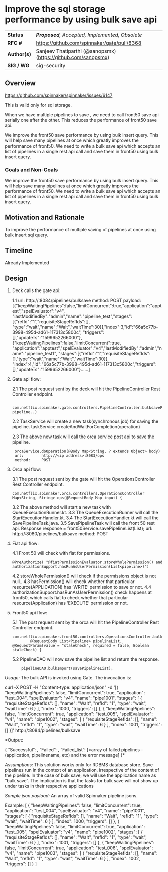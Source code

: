 # Improve the sql storage performance by using bulk save api

| | |
|-|-|
| **Status**     | _**Proposed**, Accepted, Implemented, Obsolete_ |
| **RFC #**      | https://github.com/spinnaker/gate/pull/8368 | https://github.com/spinnaker/orca/pull/3763 | https://github.com/spinnaker/front50/pull/3763
| **Author(s)**  | Sanjeev Thatiparthi (@sanopsmx) (https://github.com/sanopsmx)
| **SIG / WG**   | sig-security

## Overview

https://github.com/spinnaker/spinnaker/issues/6147

 This is valid only for sql storage.

 When we have multiple pipelines to save , we need to call front50 save api serially one after the other.
 This reduces the performance of front50 save api.

 We improve the front50 save performance by using bulk insert query.
 This will help save many pipelines at once which greatly improves the performance of front50.
 We need to write a bulk save api which accepts an list of pipelines in a single rest api call
 and save them in front50 using bulk insert query.

### Goals and Non-Goals

 We improve the front50 save performance by using bulk insert query.
 This will help save many pipelines at once which greatly improves the performance of front50.
 We need to write a bulk save api which accepts an list of pipelines in a single rest api call
 and save them in front50 using bulk insert query.

## Motivation and Rationale

To improve the performance of multiple saving of pipelines at once using bulk insert sql query.

## Timeline

Already Implemented

## Design

1. Deck calls the gate api:

   1.1	url: 		http://<ip address>:8084/pipelines/bulksave
   method: 	POST
   payload:	[{"keepWaitingPipelines":false,"limitConcurrent":true,"application":"apptest","spelEvaluator":"v4",
   "lastModifiedBy":"admin","name":"pipeline_test","stages":[{"refId":"1","requisiteStageRefIds":[],
   "type":"wait","name":"Wait","waitTime":30}],"index":3,"id":"66a5c77b-3998-495d-ad61-117313c5800c",
   "triggers":[],"updateTs":"1599652266000"},{"keepWaitingPipelines":false,"limitConcurrent":true,
   "application":"apptest","spelEvaluator":"v4","lastModifiedBy":"admin","name":"pipeline_test1",
   "stages":[{"refId":"1","requisiteStageRefIds":[],"type":"wait","name":"Wait","waitTime":30}],
   "index":4,"id":"66a5c77b-3998-495d-ad61-117313c5800c","triggers":[],"updateTs":"1599652266000"}......]


2. Gate api flow:

   2.1	The post request sent by the deck will hit the PipelineController Rest Controller endpoint.

        com.netflix.spinnaker.gate.controllers.PipelineController.bulksavePipeline(Body pipeline..)
   2.2 	TaskService will create a new task(synchronous job) for saving the pipeline.
        taskService.createAndWaitForCompletion(operation)

   2.3	The above new task will call the orca service post api to save the pipeline.

        orcaService.doOperation(@Body Map<String, ? extends Object> body)
        url: 		http://<ip address>:8083/ops
        method: 	POST

3.  Orca api flow:

    3.1	The post request sent by the gate will hit the OperationsController Rest Controller endpoint.

        com.netflix.spinnaker.orca.controllers.OperationsController Map<String, String> ops(@RequestBody Map input) {

    3.2	The above method will start a new task with QueueExecutionRunner.kt.
    3.3	The QueueExecutionRunner will call the StartExecutionHandler.kt.
    3.4	The StartExecutionHandler.kt will call the SavePipelineTask.java.
    3.5	SavePipelineTask will call the front 50 rest api.
        Response response = front50Service.savePipelineList(List<pipeline>);
    	url: 		http://<ip address>:8080/pipelines/bulksave
    	method: 	POST

4.  Fiat api flow:

    4.1	Front 50 will check with fiat for permissions.

        @PreAuthorize( "@fiatPermissionEvaluator.storeWholePermission() and
        authorizationSupport.hasRunAsUserPermission(List<pipeline>)")

    4.2 storeWholePermission() will check if the permissions object is not null..
    4.3	hasPermission() will check whether that particular resource(APPLICATION) has ‘WRITE’ permission to save or not.
    4.4	authorizationSupport.hasRunAsUserPermission() check happens at front50,
        which calls fiat to check whether that particular resource(Application) has ‘EXECUTE’ permission or not.

5.  Front50 api flow:

    5.1	The post request sent by the orca will hit the PipelineController Rest Controller endpoint.

        com.netflix.spinnaker.front50.controllers.OperationsController.bulksave(
          		@RequestBody List<Pipeline> pipelineList,
        @RequestParam(value = "staleCheck", required = false, Boolean staleCheck) {

    5.2	PipelineDAO will now save the pipeline list and return the response.

    		pipelineDAO.bulkImport(savePipelineList);


*Usage:*
The bulk API is invoked using Gate. The invocation is:

 curl -X POST -H "Content-type: application/json" -d '[{
   "keepWaitingPipelines": false,
   "limitConcurrent": true,
   "application": "test_004",
   "spelEvaluator": "v4",
   "name": "pipe1001",
   "stages": [
     {
       "requisiteStageRefIds": [],
       "name": "Wait",
       "refId": "1",
       "type": "wait",
       "waitTime": 6
     }
   ],
   "index": 1000,
   "triggers": []
 },
 {
   "keepWaitingPipelines": false,
   "limitConcurrent": true,
   "application": "test_005",
   "spelEvaluator": "v4",
   "name": "pipe1002",
   "stages": [
     {
       "requisiteStageRefIds": [],
       "name": "Wait",
       "refId": "1",
       "type": "wait",
       "waitTime": 6
     }
   ],
   "index": 1001,
   "triggers": []
 }]' http://<gate ip>:8084/pipelines/bulksave

*Output:

{
  “Successful”: <count>,
  “Failed”: <cound>,
  “Failed_list”: [<array of failed pipelines - (application, pipelinename, etc) and the error message]
}*

*Assumptions:*
This solution works only for RDBMS database store.
Save pipelines run in the context of an application, irrespective of the content of the pipeline.
In the case of bulk save, we will use the application name as “bulk save”.
The implication is that the tasks for bulk save will not show up under tasks in their respective applications

*Sample json payload:*
An array of valid Spinnaker pipeline jsons.

Example:
[
 {
   "keepWaitingPipelines": false,
   "limitConcurrent": true,
   "application": "test_004",
   "spelEvaluator": "v4",
   "name": "pipe1001",
   "stages": [
     {
       "requisiteStageRefIds": [],
       "name": "Wait",
       "refId": "1",
       "type": "wait",
       "waitTime": 6
     }
   ],
   "index": 1000,
   "triggers": []
 },
 {
   "keepWaitingPipelines": false,
   "limitConcurrent": true,
   "application": "test_005",
   "spelEvaluator": "v4",
   "name": "pipe1002",
   "stages": [
     {
       "requisiteStageRefIds": [],
       "name": "Wait",
       "refId": "1",
       "type": "wait",
       "waitTime": 6
     }
   ],
   "index": 1001,
   "triggers": []
 },
 {
   "keepWaitingPipelines": false,
   "limitConcurrent": true,
   "application": "test_006",
   "spelEvaluator": "v4",
   "name": "pipe1003",
   "stages": [
     {
       "requisiteStageRefIds": [],
       "name": "Wait",
       "refId": "1",
       "type": "wait",
       "waitTime": 6
     }
   ],
   "index": 1002,
   "triggers": []
 }
]
